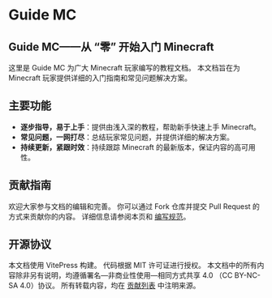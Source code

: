 # Guide MC

## Guide MC——从 “零” 开始入门 Minecraft

这里是 Guide MC 为广大 Minecraft 玩家编写的教程文档。 本文档旨在为 Minecraft 玩家提供详细的入门指南和常见问题解决方案。

## 主要功能

- **逐步指导，易于上手**：提供由浅入深的教程，帮助新手快速上手 Minecraft。
- **常见问题，一网打尽**：总结玩家常见问题，并提供详细的解决方案。
- **持续更新，紧跟时效**：持续跟踪 Minecraft 的最新版本，保证内容的高可用性。

## 贡献指南

欢迎大家参与文档的编辑和完善。 你可以通过 Fork 仓库并提交 Pull Request 的方式来贡献你的内容。 详细信息请参阅本页和 [编写规范](WriteRule.md)。

## 开源协议

本文档使用 VitePress 构建。 代码根据 MIT 许可证进行授权。 本文档中的所有内容除非另有说明，均遵循署名—非商业性使用—相同方式共享 4.0 （CC BY-NC-SA 4.0）协议。 所有转载内容，均在 [贡献列表](Contributor.md) 中注明来源。
